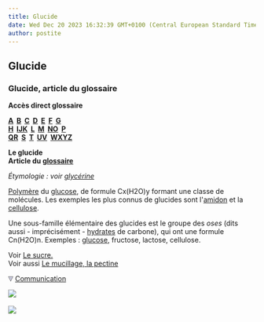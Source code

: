 ```yaml
---
title: Glucide
date: Wed Dec 20 2023 16:32:39 GMT+0100 (Central European Standard Time)
author: postite
---
```


## Glucide
### Glucide, article du glossaire
 **Accès direct glossaire**

**[A](a.html)  [B](b.html)  [C](c.html)  [D](d.html)  [E](e.html)  [F](f.html)  [G](g.html)  
[H](h.html)  [IJK](ijk.html)  [L](l.html)  [M](m.html)  [NO](no.html)  [P](p.html)  
[QR](qr.html)  [S](s.html)  [T](t.html)  [UV](uv.html)  [WXYZ](wxyz.html)**

**Le glucide  
Article du [glossaire](glossaire.html)**

_Étymologie : voir [glycérine](glycerine.html)_

[Polymère](polymere.html) du [glucose](glucose.html), de formule Cx(H2O)y formant une classe de molécules. Les exemples les plus connus de glucides sont l'[amidon](amidon.html) et la [cellulose](cellulose.html).

Une sous-famille élémentaire des glucides est le groupe des _oses_ (dits aussi - imprécisément - [hydrates](uresiresates.html#leshydratesinuresiresetates) de carbone), qui ont une formule Cn(H2O)n. Exemples : [glucose](glucose.html), fructose, lactose, cellulose.

Voir [Le sucre.](sucre.html)  
Voir aussi [Le mucillage, la pectine](mucilage.html)



![](images/flechebas.gif) [Communication](http://www.artrealite.com/annonceurs.htm) 

[![](https://cbonvin.fr/sites/regie.artrealite.com/visuels/campagne1.png)](index-2.html#20131014)

![](https://cbonvin.fr/sites/regie.artrealite.com/visuels/campagne2.png)